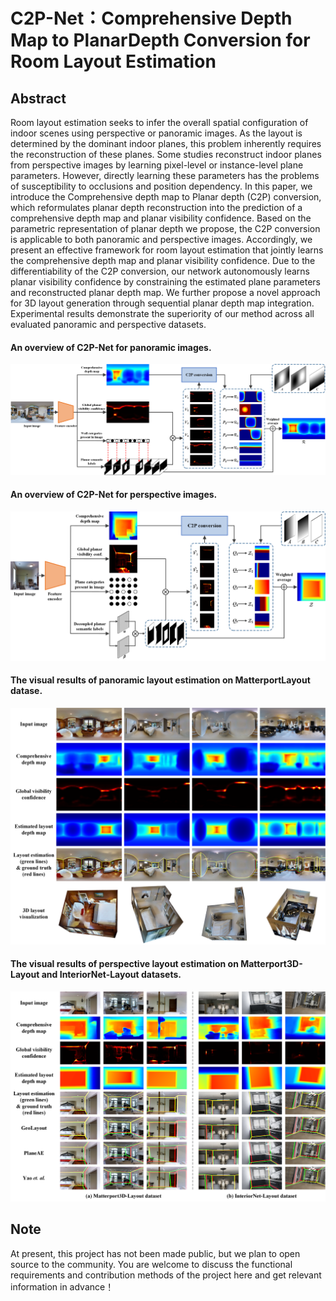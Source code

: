 # C2P-Net：Comprehensive Depth Map to PlanarDepth Conversion for Room Layout Estimation
## Abstract
Room layout estimation seeks to infer the overall spatial configuration of indoor scenes using perspective or panoramic images. As the layout is determined by the dominant indoor planes, this problem inherently requires the reconstruction of these planes. Some studies reconstruct indoor planes from perspective images by learning pixel-level or instance-level plane parameters. However, directly learning these parameters has the problems of susceptibility to occlusions and position dependency. In this paper, we introduce the Comprehensive depth map to Planar depth (C2P) conversion, which reformulates planar depth reconstruction into the prediction of a comprehensive depth map and planar visibility confidence. Based on the parametric representation of planar depth we propose, the C2P conversion is applicable to both panoramic and perspective images. Accordingly, we present an effective framework for room layout estimation that jointly learns the comprehensive depth map and planar visibility confidence. Due to the differentiability of the C2P conversion, our network autonomously learns planar visibility confidence by constraining the estimated plane parameters and reconstructed planar depth map. We further propose a novel approach for 3D layout generation through sequential planar depth map integration. Experimental results demonstrate the superiority of our method across all evaluated panoramic and perspective datasets.

#### An overview of C2P-Net for panoramic images.
![An overview of C2P-Net for panoramic images.](figure/pano_framework4.png)

#### An overview of C2P-Net for perspective images.
![An overview of C2P-Net for perspective images.](figure/pers_framework4.png)


#### The visual results of panoramic layout estimation on MatterportLayout datase.
![The visual results of panoramic layout estimation on MatterportLayout datase.](figure/pano_visual4.png)


#### The visual results of perspective layout estimation on Matterport3D-Layout and InteriorNet-Layout datasets.
![The visual results of perspective layout estimation on Matterport3D-Layout and InteriorNet-Layout datasets.](figure/pers_visual3.png)


## Note
At present, this project has not been made public, but we plan to open source to the community. You are welcome to discuss the functional requirements and contribution methods of the project here and get relevant information in advance！
